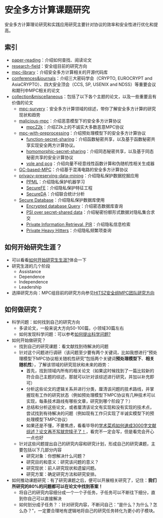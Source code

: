# 安全多方计算课题研究

安全多方计算理论研究和实践应用研究主要针对协议的效率和安全性进行优化和提高。

## 索引

+ [paper-reading](https://github.com/Stu-Yang/HITSZ-SecurityGroup-MPC/tree/main/mpc/mpc-research/paper-reading)：介绍如何查找、阅读论文
+ [research-field](https://github.com/Stu-Yang/HITSZ-SecurityGroup-MPC/tree/main/mpc/mpc-research/research-field)：安全组目前的研究方向
+ [mpc-library](https://github.com/Stu-Yang/HITSZ-SecurityGroup-MPC/tree/main/mpc/mpc-research/mpc-library)：介绍安全多方计算相关的开源代码库
+ [conferences&journals](https://github.com/Stu-Yang/HITSZ-SecurityGroup-MPC/tree/main/mpc/mpc-research/conferences%26journals)：介绍三大密码学会（CRYPTO, EUROCRYPT and AsiaCRYPTO）、四大安全顶会（CCS, SP, USENIX and NDSS）等重要会议和期刊中MPC相关的论文
+ [collection&miscellaneous](https://github.com/Stu-Yang/HITSZ-SecurityGroup-MPC/tree/main/mpc/mpc-research/collection%26miscellaneous)：包括了以下各个主题的论文，以及一些重要且有价值的论文
  + [mpc-survery](https://github.com/Stu-Yang/HITSZ-SecurityGroup-MPC/tree/main/mpc/mpc-research/mpc-survery)：安全多方计算领域的综述，带你了解安全多方计算的研究现状和趋势
  + [malicious-mpc](https://github.com/Stu-Yang/HITSZ-SecurityGroup-MPC/tree/main/mpc/mpc-research/malicious-mpc)：介绍恶意模型下的安全多方计算协议
    + [mpcZ2k](https://github.com/Stu-Yang/HITSZ-SecurityGroup-MPC/tree/main/mpc/mpc-research/mpcZ2k)：介绍Z2k上的不诚实大多数恶意MPC协议
  + [mpc-with-preprocessing](https://github.com/Stu-Yang/HITSZ-SecurityGroup-MPC/tree/main/mpc/mpc-research/mpc-with-preprocessing)：介绍预处理模型下的安全多方计算协议 
    + [function-secret-sharing](https://github.com/Stu-Yang/HITSZ-SecurityGroup-MPC/tree/main/mpc/mpc-research/function-secret-sharing)：介绍函数秘密共享，以及基于函数秘密共享实现安全两方计算协议。
    + [homomorphic-secret-sharing](https://github.com/Stu-Yang/HITSZ-SecurityGroup-MPC/tree/main/mpc/mpc-research/homomorphic-secret-sharing)：介绍同态秘密共享，以及基于同态秘密共享的安全计算协议
    + [vole and pcg](https://github.com/Stu-Yang/HITSZ-SecurityGroup-MPC/tree/main/mpc/mpc-research/vole-and-pcg)：介绍向量不经意线性函数计算和伪随机性相关生成器
  + [GC-based-MPC](https://github.com/Stu-Yang/HITSZ-SecurityGroup-MPC/tree/main/mpc/mpc-research/gc-based-mpc)：介绍基于混淆电路的安全多方计算协议
  + [privacy-preserving-data-mining](https://github.com/Stu-Yang/HITSZ-SecurityGroup-MPC/tree/main/mpc/mpc-research/privacy-preserving-data-mining)：介绍隐私保护数据挖掘应用
    + [PPML](https://github.com/Stu-Yang/HITSZ-SecurityGroup-MPC/tree/main/mpc/mpc-research/privacy-preserving-data-mining#1-%E9%9A%90%E7%A7%81%E4%BF%9D%E6%8A%A4%E6%9C%BA%E5%99%A8%E5%AD%A6%E4%B9%A0)：介绍隐私保护机器学习
    + [SecureFE](https://github.com/Stu-Yang/HITSZ-SecurityGroup-MPC/tree/main/mpc/mpc-research/privacy-preserving-data-mining#2-%E9%9A%90%E7%A7%81%E4%BF%9D%E6%8A%A4%E7%89%B9%E5%BE%81%E5%B7%A5%E7%A8%8B)：介绍隐私保护特征工程
    + [SecureDA](https://github.com/Stu-Yang/HITSZ-SecurityGroup-MPC/tree/main/mpc/mpc-research/privacy-preserving-data-mining#3-%E8%81%94%E5%90%88%E7%BB%9F%E8%AE%A1%E5%88%86%E6%9E%90)：介绍联合统计分析
  + [Secure Database](https://github.com/Stu-Yang/HITSZ-SecurityGroup-MPC/tree/main/mpc/mpc-research/database-query)：介绍隐私保护数据库使用
    + [Encrypted database Query](https://github.com/Stu-Yang/HITSZ-SecurityGroup-MPC/tree/main/mpc/mpc-research/database-query#11-%E5%AF%86%E6%80%81%E6%95%B0%E6%8D%AE%E5%BA%93%E6%9F%A5%E8%AF%A2encrypted-database-query)：介绍密态数据库查询
    + [PSI over secret-shared data](https://github.com/Stu-Yang/HITSZ-SecurityGroup-MPC/tree/main/mpc/mpc-research/database-query#12-%E7%A7%98%E5%AF%86%E4%BB%BD%E9%A2%9D%E6%95%B0%E6%8D%AE%E7%9A%84%E9%9A%90%E7%A7%81%E9%9B%86%E5%90%88%E6%B1%82%E4%BA%A4psi-over-secret-shared-data)：介绍秘密份额形式数据对隐私集合求交
    + [Private Information Retrieval, PIR](https://github.com/Stu-Yang/HITSZ-SecurityGroup-MPC/tree/main/mpc/mpc-research/database-query#2-%E9%9A%90%E7%A7%81%E4%BF%A1%E6%81%AF%E6%A3%80%E7%B4%A2private-information-retrievalpir)：介绍隐私信息检索
    + [Private Heavy Hitters](https://github.com/Stu-Yang/HITSZ-SecurityGroup-MPC/tree/main/mpc/mpc-research/database-query#3-%E9%9A%90%E7%A7%81%E9%A2%91%E7%B9%81%E9%A1%B9%E6%9F%A5%E8%AF%A2)：介绍隐私频繁项查询


## 如何开始研究生涯？
+ 可以看看[如何开始研究生生涯?](http://muchong.com/t-14899063-1)体会一下
+ 研究生涯的几个阶段
  + Assistance
  + Dependence
  + Independence
  + Leadership
+ 选择研究方向：MPC组目前的研究方向参见[HITSZ安全组MPC团队研究方向](https://github.com/Stu-Yang/HITSZ-SecurityGroup-MPC/tree/main/mpc/mpc-research/research-field)

## 如何做研究？
+ 科学问题：如何找到自己的研究方向
  + 多读论文，一般来说大方向50-100篇，小领域30篇左右
  + 如何发现科学问题：可以参考[如何提出科学问题?](https://news.sciencenet.cn/sbhtmlnews/2015/1/295864.shtm)
+ 如何开始做研究？
  + 找到自己的研究课题：看文献找到待解决的问题
  + 针对这个问题进行调研（该问题至少要有两个关键词，比如我想进行“预处理模型下MPC协议相关随机性研究”包括两个关键词**预处理模型下**、**相关随机性**），了解该领域的研究现状和未来的趋势：
    + 首先，找到领域内所有的相关论文（如果这时候找到了一篇比较新的符合自己主题的综述，那就可以针对该综述进行研究，并加以补充即可）
    + 分析这些论文的逻辑关系并进行分类，厘清该问题的技术路线，并掌握现有工作的研究状态（例如预处理模型下MPC协议有几种技术可以实现，每条技术路线有哪些文章，研究到哪个阶段了？）
    + 总结和分析这些论文，或者厘清该论文有实现和没有实现的技术点，尝试找到有待解决的问题（例如现有工作只实现了半诚实模型下的预处理模型下MPC协议）
    + 如果还是不懂，不要焦虑，看看毕导的[学术菜鸡如何速成3000字文献综述？论文再不写就完犊子了！](https://mp.weixin.qq.com/s/32zJ2WS6I4uKOZgNVPe-vw)，看完不一定会写，但是看完会开心一点也好
  + 针对这些问题提出自己的研究内容和研究计划，形成自己的研究课题，主要包括以下几部分内容
    + 研究对象：你想解决什么问题？
    + 研究目的和意义：研究该问题的意义？
    + 研究现状：前人研究现状和遗留问题。
    + 研究方案：确定研究方法和研究安排。
+ 如何推动课题研究：有了研究课题之后，便可以开展相关研究了，记住：**我们所研究的80%的问题都可以在论文中找到答案！**
  + 将自己的研究内容细分成一个一个子任务，子任务可以不断往下细分，直到你自己可以直接解决
  + 如何划分成子任务？：针对研究内容，不断问自己：“是什么？为什么？怎么办？”，一定要合理地有逻辑地将自己的研究任务转化为更小的子模块。




